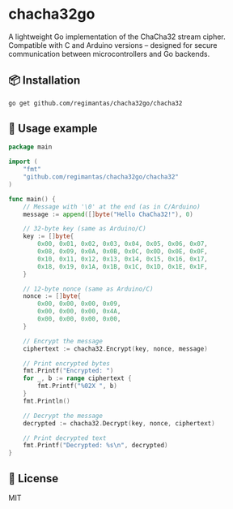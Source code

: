 # chacha32go

A lightweight Go implementation of the ChaCha32 stream cipher.  
Compatible with C and Arduino versions – designed for secure communication between microcontrollers and Go backends.

## 📦 Installation

```bash
go get github.com/regimantas/chacha32go/chacha32
```

## 🔐 Usage example

```go
package main

import (
    "fmt"
    "github.com/regimantas/chacha32go/chacha32"
)

func main() {
    // Message with '\0' at the end (as in C/Arduino)
    message := append([]byte("Hello ChaCha32!"), 0)

    // 32-byte key (same as Arduino/C)
    key := []byte{
        0x00, 0x01, 0x02, 0x03, 0x04, 0x05, 0x06, 0x07,
        0x08, 0x09, 0x0A, 0x0B, 0x0C, 0x0D, 0x0E, 0x0F,
        0x10, 0x11, 0x12, 0x13, 0x14, 0x15, 0x16, 0x17,
        0x18, 0x19, 0x1A, 0x1B, 0x1C, 0x1D, 0x1E, 0x1F,
    }

    // 12-byte nonce (same as Arduino/C)
    nonce := []byte{
        0x00, 0x00, 0x00, 0x09,
        0x00, 0x00, 0x00, 0x4A,
        0x00, 0x00, 0x00, 0x00,
    }

    // Encrypt the message
    ciphertext := chacha32.Encrypt(key, nonce, message)

    // Print encrypted bytes
    fmt.Printf("Encrypted: ")
    for _, b := range ciphertext {
        fmt.Printf("%02X ", b)
    }
    fmt.Println()

    // Decrypt the message
    decrypted := chacha32.Decrypt(key, nonce, ciphertext)

    // Print decrypted text
    fmt.Printf("Decrypted: %s\n", decrypted)
}
```

## 📄 License

MIT
